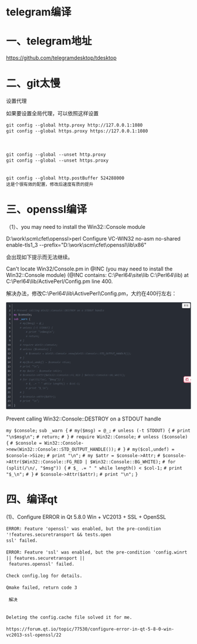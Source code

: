 # telegram编译

# 一、telegram地址

https://github.com/telegramdesktop/tdesktop



# 二、git太慢

设置代理

如果要设置全局代理，可以依照这样设置

```text
git config --global http.proxy http://127.0.0.1:1080
git config --global https.proxy https://127.0.0.1:1080



git config --global --unset http.proxy
git config --global --unset https.proxy


git config --global http.postBuffer 524288000
这是个很有效的配置，修改后速度有质的提升
```



# 三、openssl编译

（1）、you may need to install the Win32::Console module

D:\work\scm\cfet\openssl>perl Configure VC-WIN32 no-asm no-shared enable-tls1_3
--prefix="D:\work\scm\cfet\openssl\lib\x86"



会出现如下提示而无法继续。

Can't locate Win32/Console.pm in @INC (you may need to install the Win32::Console module) (@INC contains: C:\Perl64\site\lib C:\Perl64\lib) at C:\Perl64\lib/ActivePerl/Config.pm line 400.

解决办法，修改C:\Perl64\lib\ActivePerl\Config.pm，大约在400行左右：

![image-20200505231648190](image-20200505231648190.png)

Prevent calling Win32::Console::DESTROY on a STDOUT handle

`my $console;`
`sub _warn {`
    `# my($msg) = @_;`
    `# unless (-t STDOUT) {`
	`# print "\n$msg\n";`
	`# return;`
    `# }`
    `# require Win32::Console;`
    `# unless ($console) {`
	`# $console = Win32::Console->new(Win32::Console::STD_OUTPUT_HANDLE());`
    `# }`
    `# my($col,undef) = $console->Size;`
    `# print "\n";`
    `# my $attr = $console->Attr;`
    `# $console->Attr($Win32::Console::FG_RED | $Win32::Console::BG_WHITE);`
    `# for (split(/\n/, "$msg")) {`
	`# $_ .= " " while length() < $col-1;`
	`# print "$_\n";`
    `# }`
    `# $console->Attr($attr);`
    `# print "\n";`
`}`

# 四、编译qt

(1)、Configure ERROR in Qt 5.8.0 Win + VC2013 + SSL + OpenSSL

```
ERROR: Feature 'openssl' was enabled, but the pre-condition '!features.securetransport && tests.open
ssl' failed.

ERROR: Feature 'ssl' was enabled, but the pre-condition 'config.winrt || features.securetransport ||
 features.openssl' failed.

Check config.log for details.

Qmake failed, return code 3

 解决
 
 
Deleting the config.cache file solved it for me.

https://forum.qt.io/topic/77530/configure-error-in-qt-5-8-0-win-vc2013-ssl-openssl/22
```




